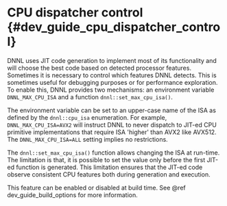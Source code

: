 CPU dispatcher control {#dev_guide_cpu_dispatcher_control}
==========================================================

DNNL uses JIT code generation to implement most of its functionality and will
choose the best code based on detected processor features. Sometimes it is
necessary to control which features DNNL detects. This is sometimes useful for
debugging purposes or for performance exploration. To enable this, DNNL
provides two mechanisms: an environment variable `DNNL_MAX_CPU_ISA` and a
function `dnnl::set_max_cpu_isa()`.

The environment variable can be set to an upper-case name of the ISA as
defined by the `dnnl::cpu_isa` enumeration. For example,
`DNNL_MAX_CPU_ISA=AVX2` will instruct DNNL to never dispatch to JIT-ed CPU
primitive implementations that require ISA 'higher' than AVX2 like AVX512.
The `DNNL_MAX_CPU_ISA=ALL` setting implies no restrictions.

The `dnnl::set_max_cpu_isa()` function allows changing the ISA at run-time.
The limitation is that, it is possible to set the value only before the first
JIT-ed function is generated. This limitation ensures that the JIT-ed code
observe consistent CPU features both during generation and execution.

This feature can be enabled or disabled at build time. See @ref
dev_guide_build_options for more information.
